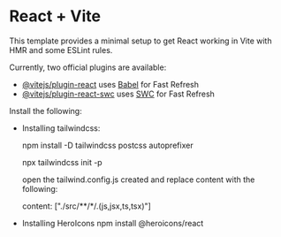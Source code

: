 # React + Vite

This template provides a minimal setup to get React working in Vite with HMR and some ESLint rules.

Currently, two official plugins are available:

- [@vitejs/plugin-react](https://github.com/vitejs/vite-plugin-react/blob/main/packages/plugin-react/README.md) uses [Babel](https://babeljs.io/) for Fast Refresh
- [@vitejs/plugin-react-swc](https://github.com/vitejs/vite-plugin-react-swc) uses [SWC](https://swc.rs/) for Fast Refresh

Install the following:

- Installing tailwindcss:

  npm install -D tailwindcss postcss autoprefixer

  npx tailwindcss init -p

   open the tailwind.config.js created and replace content with the following:

    content: ["./src/**/*/.(js,jsx,ts,tsx)"]

- Installing HeroIcons
npm install @heroicons/react